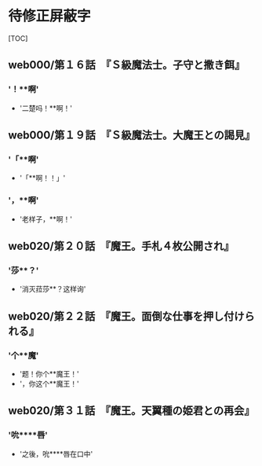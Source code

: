 # 待修正屏蔽字

[TOC]

## web000/第１６話　『Ｓ級魔法士。子守と撒き餌』

### '！**啊'

- '二楚吗！**啊！'


## web000/第１９話　『Ｓ級魔法士。大魔王との謁見』

### '「**啊'

- '「**啊！！」'

### '，**啊'

- '老样子，**啊！'


## web020/第２０話　『魔王。手札４枚公開され』

### '莎**？'

- '消灭菈莎**？这样询'


## web020/第２２話　『魔王。面倒な仕事を押し付けられる』

### '个**魔'

- '题！你个**魔王！'
- '，你这个**魔王！'


## web020/第３１話　『魔王。天翼種の姫君との再会』

### '吮****唇'

- '之後，吮****唇在口中'
